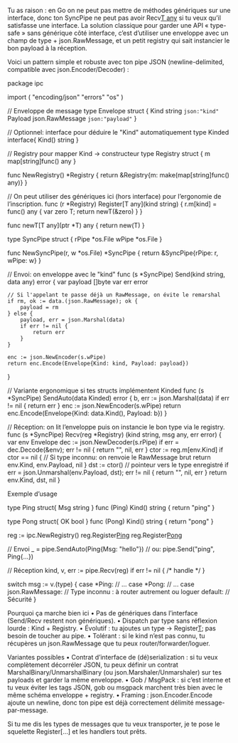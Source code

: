 Tu as raison : en Go on ne peut pas mettre de méthodes génériques sur une interface, donc ton SyncPipe ne peut pas avoir Recv[T any]() si tu veux qu’il satisfasse une interface. La solution classique pour garder une API « type-safe » sans générique côté interface, c’est d’utiliser une enveloppe avec un champ de type + json.RawMessage, et un petit registry qui sait instancier le bon payload à la réception.

Voici un pattern simple et robuste avec ton pipe JSON (newline-delimited, compatible avec json.Encoder/Decoder) :

package ipc

import (
"encoding/json"
"errors"
"os"
)

// Enveloppe de message
type Envelope struct {
Kind    string          `json:"kind"`
Payload json.RawMessage `json:"payload"`
}

// Optionnel: interface pour déduire le "Kind" automatiquement
type Kinded interface{ Kind() string }

// Registry pour mapper Kind -> constructeur
type Registry struct {
m map[string]func() any
}

func NewRegistry() *Registry { return &Registry{m: make(map[string]func() any)} }

// On peut utiliser des génériques ici (hors interface) pour l’ergonomie de l’inscription.
func (r *Registry) Register[T any](kind string) {
r.m[kind] = func() any { var zero T; return newT(&zero) }
}

func newT[T any](ptr *T) any { return new(T) }

type SyncPipe struct {
rPipe *os.File
wPipe *os.File
}

func NewSyncPipe(r, w *os.File) *SyncPipe {
return &SyncPipe{rPipe: r, wPipe: w}
}

// Envoi: on enveloppe avec le "kind"
func (s *SyncPipe) Send(kind string, data any) error {
var payload []byte
var err error

	// Si l'appelant te passe déjà un RawMessage, on évite le remarshal
	if rm, ok := data.(json.RawMessage); ok {
		payload = rm
	} else {
		payload, err = json.Marshal(data)
		if err != nil {
			return err
		}
	}

	enc := json.NewEncoder(s.wPipe)
	return enc.Encode(Envelope{Kind: kind, Payload: payload})
}

// Variante ergonomique si tes structs implémentent Kinded
func (s *SyncPipe) SendAuto(data Kinded) error {
b, err := json.Marshal(data)
if err != nil { return err }
enc := json.NewEncoder(s.wPipe)
return enc.Encode(Envelope{Kind: data.Kind(), Payload: b})
}

// Réception: on lit l’enveloppe puis on instancie le bon type via le registry.
func (s *SyncPipe) Recv(reg *Registry) (kind string, msg any, err error) {
var env Envelope
dec := json.NewDecoder(s.rPipe)
if err = dec.Decode(&env); err != nil {
return "", nil, err
}
ctor := reg.m[env.Kind]
if ctor == nil {
// Si type inconnu: on renvoie le RawMessage brut
return env.Kind, env.Payload, nil
}
dst := ctor() // pointeur vers le type enregistré
if err = json.Unmarshal(env.Payload, dst); err != nil {
return "", nil, err
}
return env.Kind, dst, nil
}

Exemple d’usage

type Ping struct{ Msg string }
func (Ping) Kind() string { return "ping" }

type Pong struct{ OK bool }
func (Pong) Kind() string { return "pong" }

reg := ipc.NewRegistry()
reg.Register[Ping]("ping")
reg.Register[Pong]("pong")

// Envoi
_ = pipe.SendAuto(Ping{Msg: "hello"}) // ou: pipe.Send("ping", Ping{...})

// Réception
kind, v, err := pipe.Recv(reg)
if err != nil { /* handle */ }

switch msg := v.(type) {
case *Ping:
// ...
case *Pong:
// ...
case json.RawMessage:
// Type inconnu : à router autrement ou loguer
default:
// Sécurité
}

Pourquoi ça marche bien ici
•	Pas de génériques dans l’interface (Send/Recv restent non génériques).
•	Dispatch par type sans réflexion lourde : Kind + Registry.
•	Évolutif : tu ajoutes un type → Register[T]("kind"); pas besoin de toucher au pipe.
•	Tolérant : si le kind n’est pas connu, tu récupères un json.RawMessage que tu peux router/forwarder/loguer.

Variantes possibles
•	Contrat d’interface de (dé)serialization : si tu veux complètement décorréler JSON, tu peux définir un contrat MarshalBinary/UnmarshalBinary (ou json.Marshaler/Unmarshaler) sur tes payloads et garder la même enveloppe.
•	Gob / MsgPack : si c’est interne et tu veux éviter les tags JSON, gob ou msgpack marchent très bien avec le même schéma enveloppe + registry.
•	Framing : json.Encoder.Encode ajoute un newline, donc ton pipe est déjà correctement délimité message-par-message.

Si tu me dis les types de messages que tu veux transporter, je te pose le squelette Register[...] et les handlers tout prêts.